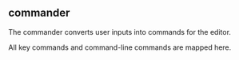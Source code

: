 ## commander

The commander converts user inputs into commands for the editor.

All key commands and command-line commands are mapped here.

